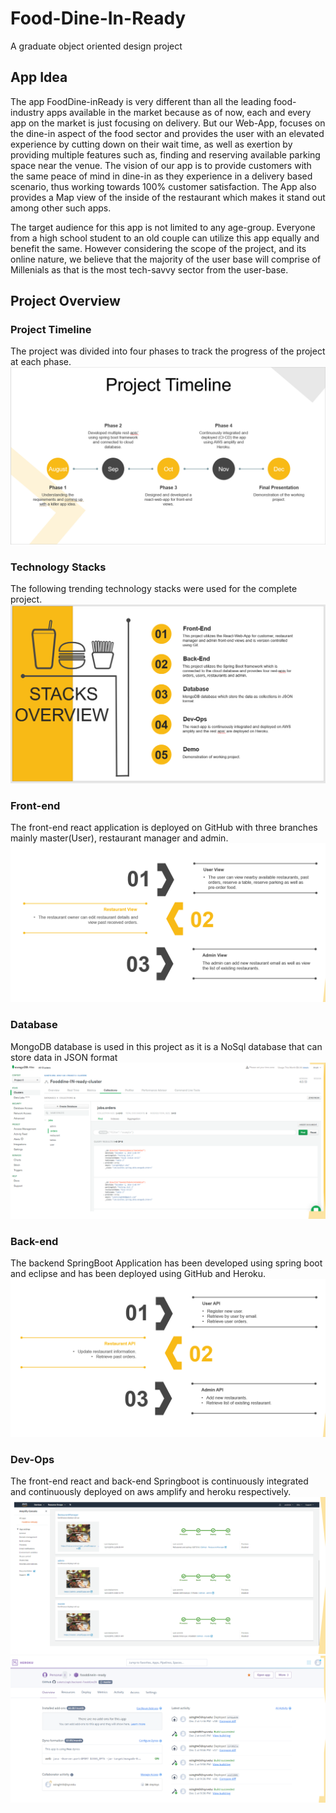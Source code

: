 # Food-Dine-In-Ready
A graduate object oriented design project

## App Idea
The app FoodDine-inReady is very different than all the leading food-industry apps available in the market because as of now, each and every app on the market is just focusing on delivery. But our Web-App, focuses on the dine-in aspect of the food sector and provides the user with an elevated experience by cutting down on their wait time, as well as exertion by providing multiple features such as, finding and reserving available parking space near the venue. The vision of our app is to provide customers with the same peace of mind in dine-in as they experience in a delivery based scenario, thus working towards 100% customer satisfaction. The App also provides a Map view of the inside of the restaurant which makes it stand out among other such apps.

The target audience for this app is not limited to any age-group. Everyone from a high school student to an old couple can utilize this app equally and benefit the same. However considering the scope of the project, and its online nature, we believe that the majority of the user base will comprise of Millenials as that is the most tech-savvy sector from the user-base.

## Project Overview

### Project Timeline
The project was divided into four phases to track the progress of the project at each phase.
![Project Timeline](/public/powerpointSlides/timeline.PNG)

### Technology Stacks
The following trending technology stacks were used for the complete project.
![Technology Stacks](/public/powerpointSlides/stacks.PNG)

### Front-end
The front-end react application is deployed on GitHub with three branches mainly master(User), restaurant manager and admin.
![Front-end React Application](/public/powerpointSlides/front_end.PNG)

### Database
MongoDB database is used in this project as it is a NoSql database that can store data in JSON format
![Database](/public/powerpointSlides/database.PNG)

### Back-end
The backend SpringBoot Application has been developed using spring boot and eclipse and has been deployed using GitHub and Heroku.
![Back-end SpringBoot Application](/public/powerpointSlides/back_end.PNG)

### Dev-Ops
The front-end react and back-end Springboot is continuously integrated and continuously deployed on aws amplify and heroku respectively.
![AWS Amplify](/public/powerpointSlides/aws_amplify.PNG)
![Heroku](/public/powerpointSlides/heroku.PNG) 

